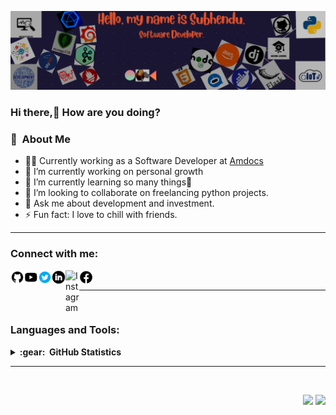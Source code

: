 <img src="images/git_bnr.png"></img>
### Hi there,👋 How are you doing?

### :space_invader: &nbsp;About Me

- 🧑‍💻  Currently working as a Software Developer at [Amdocs](https://www.amdocs.com/) 
- 🔭 I’m currently working on personal growth
- 🌱 I’m currently learning so many things🤣 
- 👯 I’m looking to collaborate on freelancing python projects.
- 💬 Ask me about development and investment.
- ⚡ Fun fact: I love to chill with friends.

<hr/>

### Connect with me:


<a href="https://github.com/subhendu01"><img align="left" alt="github.com/subhendu01" width="22px" src="images\icons8-github.svg" title="github"/></a>
<a href="https://www.youtube.com/channel/UCGBxU0uPeEMDU3PkpleQaoA"><img align="left" alt="YouTube" width="22px" src="images\icons8-youtube.svg" title="YouTube"/></a>
<a href="https://twitter.com/Subhendu__7"><img align="left" alt="Twitter" width="22px" src="images\icons8-twitter-circled.gif" title="YouTube"/></a>
<a href="https://www.linkedin.com/in/subhendusekhar/"><img align="left" alt="LinkedIn" width="22px" src="images\icons8-linkedin-circled.svg" title="LinkedIn"/></a>
<a href="https://www.instagram.com/__baugs__7/"><img align="left" alt="Instagram" width="22px" src="https://cdn.jsdelivr.net/npm/simple-icons@v3/icons/instagram.svg" title="Instagram"/></a>
<a href="https://www.facebook.com/subhendusekhar.baug/"><img align="left" alt="Facebook" width="22px" src="images/icons8-facebook.svg" title="Facebook"/></a>
<br/>
<hr/>
<br/>

### Languages and Tools:




<details>
  <summary><b>:gear: &nbsp;GitHub Statistics</b></summary>
  <br/>

<!-- &hide=stars,commits,prs,issues,contribs -->
![baugs's GitHub stats](https://github-readme-stats.vercel.app/api?username=subhendu01&show_icons=true&theme=merko&hide=prs,contribs) ![Top Languages Card](https://github-readme-stats.vercel.app/api/top-langs/?username=subhendu01&layout=compact&theme=merko)

![GitHub Streak](https://github-readme-streak-stats.herokuapp.com?user=subhendu01&theme=neon-palenight&hide_border=true)

<!-- ?hide=language1,language2 -->
![Top Languages Card](https://github-readme-stats.vercel.app/api/top-langs/?username=subhendu01&layout=compact&theme=merko)



<!-- https://github-readme-stats.vercel.app/api?username=subhendu01&show_icons=true&theme=merko&hide=prs,contributed -->
  <!-- <p align="center">
        <img height="137px" src="https://github-readme-stats.vercel.app/api?username=brunotacca&hide_title=true&hide_border=true&show_icons=true&include_all_commits=true&count_private=true&line_height=21&theme=nightowl" /> <img height="137px" src="https://github-readme-stats.vercel.app/api/top-langs/?username=brunotacca&hide=html&hide_title=true&hide_border=true&layout=compact&langs_count=8&theme=nightowl" />
    </p>
    <p align="center">
        <img height="137px" src="https://github-readme-streak-stats.herokuapp.com/?user=brunotacca&hide_border=true&theme=nightowl" />
    </p> -->
</details>

<hr/>
<br/>

<p align="right">
<img src="https://komarev.com/ghpvc/?username=subhendu01&style=plastic&label=Views"><img>
<img src="https://badges.pufler.dev/visits/subhendu01/subhendu01?color=black&logo=github" />
</p>